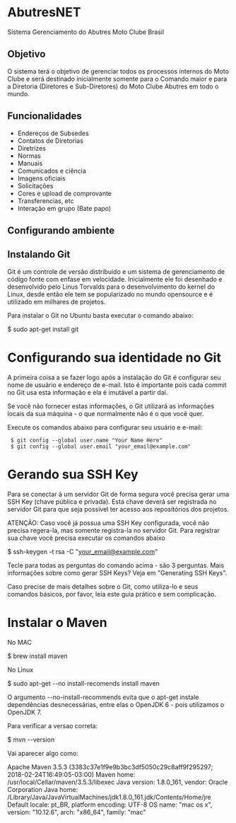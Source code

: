 # AbutresNET
Sistema Gerenciamento do Abutres Moto Clube Brasil

## Objetivo
O sistema terá o objetivo de gerenciar todos os processos internos do Moto Clube e será destinado inicialmente somente para o Comando maior e para a Diretoria (Diretores e Sub-Diretores) do Moto Clube Abutres em todo o mundo.

## Funcionalidades
 * Endereços de Subsedes
 * Contatos de Diretorias
 * Diretrizes
 * Normas
 * Manuais
 * Comunicados e ciência
 * Imagens oficiais
 * Solicitações
 * Cores e upload de comprovante
 * Transferencias, etc
 * Interação em grupo (Bate papo)
 
 
 ## Configurando ambiente
 
 ## Instalando Git

Git é um controle de versão distribuído e um sistema de gerenciamento de código fonte com enfase em velocidade. Inicialmente ele foi desenhado e desenvolvido pelo Linus Torvalds para o desenvolvimento do kernel do Linux, desde então ele tem se popularizado no mundo opensource e é utilizado em milhares de projetos.

Para instalar o Git no Ubuntu basta executar o comando abaixo:

 $ sudo apt-get install git

# Configurando sua identidade no Git

A primeira coisa a se fazer logo após a instalação do Git é configurar seu nome de usuário e endereço de e-mail. Isto é importante pois cada commit no Git usa esta informação e ela é imutável a partir daí.

Se você não fornecer estas informações, o Git utilizará as informações locais da sua máquina - o que normalmente não é o que você quer.

Execute os comandos abaixo para configurar seu usuário e e-mail:
``` 
 $ git config --global user.name "Your Name Here"
 $ git config --global user.email "your_email@example.com"
```
# Gerando sua SSH Key
Para se conectar à um servidor Git de forma segura você precisa gerar uma SSH Key (chave pública e privada). Esta chave deverá ser registrada no servidor Git para que seja possível ter acesso aos repositórios dos projetos.

ATENÇÃO: Caso você já possua uma SSH Key configurada, você não precisa regera-la, mas somente registra-la no servidor Git.
Para registrar sua chave você precisa executar os comandos abaixo

 $ ssh-keygen -t rsa -C "your_email@example.com"

Tecle <ENTER> para todas as perguntas do comando acima - são 3 perguntas.
Mais informações sobre como gerar SSH Keys? Veja em "Generating SSH Keys".

Caso precise de mais detalhes sobre o Git, como utiliza-lo e seus comandos básicos, por favor, leia este guia prático e sem complicação.

# Instalar o Maven

No MAC

 $ brew install maven

No Linux

 $ sudo apt-get --no install-recomends install maven
   
O argumento --no-install-recommends evita que o apt-get instale dependências desnecessárias, entre elas o OpenJDK 6 - pois utilizamos o OpenJDK 7.

Para verificar a versao correta:

 $ mvn --version
 
Vai aparecer algo como:

Apache Maven 3.5.3 (3383c37e1f9e9b3bc3df5050c29c8aff9f295297; 2018-02-24T16:49:05-03:00)
Maven home: /usr/local/Cellar/maven/3.5.3/libexec
Java version: 1.8.0_161, vendor: Oracle Corporation
Java home: /Library/Java/JavaVirtualMachines/jdk1.8.0_161.jdk/Contents/Home/jre
Default locale: pt_BR, platform encoding: UTF-8
OS name: "mac os x", version: "10.12.6", arch: "x86_64", family: "mac" 
 
 
